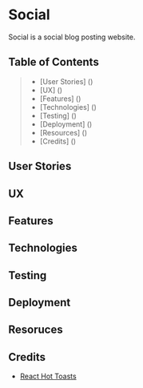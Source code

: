 # Social
Social is a social blog posting website.

## Table of Contents
> - [User Stories] ()
> - [UX] ()
> - [Features] ()
> - [Technologies] ()
> - [Testing] ()
> - [Deployment] ()
> - [Resources] ()
> - [Credits] ()

## User Stories

## UX

## Features

## Technologies

## Testing

## Deployment

## Resoruces

## Credits
* [React Hot Toasts](https://react-hot-toast.com/)